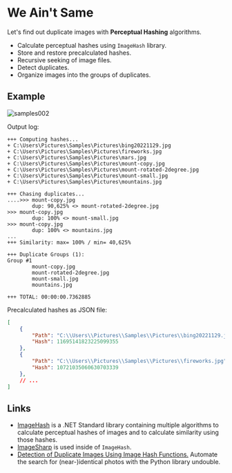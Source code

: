 # We Ain't Same

Let's find out duplicate images with **Perceptual Hashing** algorithms.

- Calculate perceptual hashes using `ImageHash` library.
- Store and restore precalculated hashes.
- Recursive seeking of image files.
- Detect duplicates.
- Organize images into the groups of duplicates.

## Example

![samples002](https://user-images.githubusercontent.com/11328666/205454362-1e3044b4-92fb-4805-9e9b-bac5bcfb31f3.png)

Output log:

```plain
+++ Computing hashes...
+ C:\Users\Pictures\Samples\Pictures\bing20221129.jpg
+ C:\Users\Pictures\Samples\Pictures\fireworks.jpg
+ C:\Users\Pictures\Samples\Pictures\mars.jpg
+ C:\Users\Pictures\Samples\Pictures\mount-copy.jpg
+ C:\Users\Pictures\Samples\Pictures\mount-rotated-2degree.jpg
+ C:\Users\Pictures\Samples\Pictures\mount-small.jpg
+ C:\Users\Pictures\Samples\Pictures\mountains.jpg

+++ Chasing duplicates...
....>>> mount-copy.jpg
        dup: 90,625% <> mount-rotated-2degree.jpg
>>> mount-copy.jpg
        dup: 100% <> mount-small.jpg
>>> mount-copy.jpg
        dup: 100% <> mountains.jpg
...
+++ Similarity: max= 100% / min= 40,625%

+++ Duplicate Groups (1):
Group #1
        mount-copy.jpg
        mount-rotated-2degree.jpg
        mount-small.jpg
        mountains.jpg

+++ TOTAL: 00:00:00.7362885
```

Precalculated hashes as JSON file:

```json
[
    {
        "Path": "C:\\Users\\Pictures\\Samples\\Pictures\\bing20221129.jpg",
        "Hash": 11695141823225099355
    },
    {
        "Path": "C:\\Users\\Pictures\\Samples\\Pictures\\fireworks.jpg",
        "Hash": 10721035060630703339
    },
    // ...
]
```

## Links

- [ImageHash](https://github.com/coenm/ImageHash) is a .NET Standard library containing multiple algorithms to calculate perceptual hashes of images and to calculate similarity using those hashes.
- [ImageSharp](https://github.com/SixLabors/ImageSharp) is used inside of `ImageHash`.
- [Detection of Duplicate Images Using Image Hash Functions.](https://towardsdatascience.com/detection-of-duplicate-images-using-image-hash-functions-4d9c53f04a75) Automate the search for (near-)identical photos with the Python library undouble.
